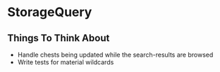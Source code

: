 # StorageQuery

## Things To Think About

- Handle chests being updated while the search-results are browsed
- Write tests for material wildcards